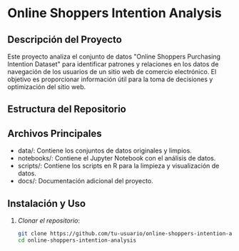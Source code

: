 # Online Shoppers Intention Analysis

## Descripción del Proyecto

Este proyecto analiza el conjunto de datos "Online Shoppers Purchasing Intention Dataset" para identificar patrones y relaciones en los datos de navegación de los usuarios de un sitio web de comercio electrónico. El objetivo es proporcionar información útil para la toma de decisiones y optimización del sitio web.

## Estructura del Repositorio


## Archivos Principales

- data/: Contiene los conjuntos de datos originales y limpios.
- notebooks/: Contiene el Jupyter Notebook con el análisis de datos.
- scripts/: Contiene los scripts en R para la limpieza y visualización de datos.
- docs/: Documentación adicional del proyecto.

## Instalación y Uso

1. *Clonar el repositorio*:
   ```bash
   git clone https://github.com/tu-usuario/online-shoppers-intention-analysis.git
   cd online-shoppers-intention-analysis
